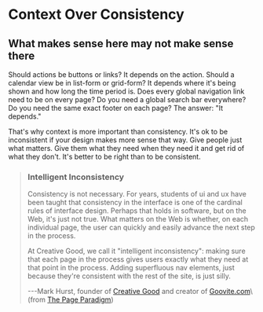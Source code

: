 Context Over Consistency
========================

What makes sense here may not make sense there
----------------------------------------------

Should actions be buttons or links? It depends on the action. Should a
calendar view be in list-form or grid-form? It depends where it\'s being
shown and how long the time period is. Does every global navigation link
need to be on every page? Do you need a global search bar everywhere? Do
you need the same exact footer on each page? The answer: \"It depends.\"

That\'s why context is more important than consistency. It\'s ok to be
inconsistent if your design makes more sense that way. Give people just
what matters. Give them what they need when they need it and get rid of
what they don\'t. It\'s better to be right than to be consistent.

> ### Intelligent Inconsistency
> 
> Consistency is not necessary. For years, students of ui and ux have been
> taught that consistency in the interface is one of the cardinal rules of
> interface design. Perhaps that holds in software, but on the Web, it\'s
> just not true. What matters on the Web is whether, on each individual
> page, the user can quickly and easily advance the next step in the
> process.
> 
> At Creative Good, we call it \"intelligent inconsistency\": making sure
> that each page in the process gives users exactly what they need at that
> point in the process. Adding superfluous nav elements, just because
> they\'re consistent with the rest of the site, is just silly.
> 
> ---Mark Hurst, founder of [Creative Good](http://www.creativegood.com/) and creator of [Goovite.com](http://www.goovite.com/)\ (from [The Page Paradigm](http://www.goodexperience.com/blog/archives/000028.php))
